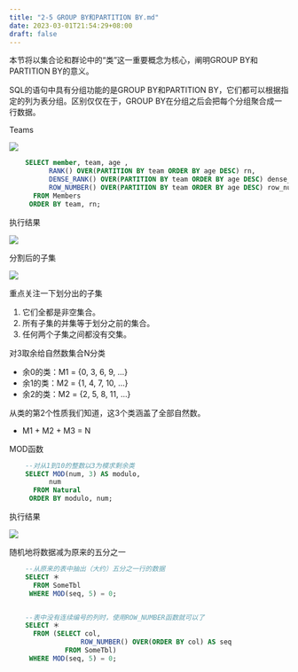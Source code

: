 ```yaml
---
title: "2-5 GROUP BY和PARTITION BY.md"
date: 2023-03-01T21:54:29+08:00
draft: false
---
```


本节将以集合论和群论中的“类”这一重要概念为核心，阐明GROUP BY和PARTITION BY的意义。

SQL的语句中具有分组功能的是GROUP BY和PARTITION BY，它们都可以根据指定的列为表分组。区别仅仅在于，GROUP BY在分组之后会把每个分组聚合成一
行数据。

Teams

![](https://res.weread.qq.com/wrepub/epub_26211874_351)

```sql
    SELECT member, team, age ,
          RANK() OVER(PARTITION BY team ORDER BY age DESC) rn,
          DENSE_RANK() OVER(PARTITION BY team ORDER BY age DESC) dense_rn,
          ROW_NUMBER() OVER(PARTITION BY team ORDER BY age DESC) row_num
      FROM Members
     ORDER BY team, rn;
```

执行结果

![](https://res.weread.qq.com/wrepub/epub_26211874_352)

分割后的子集

![](https://res.weread.qq.com/wrepub/epub_26211874_353)

重点关注一下划分出的子集

1. 它们全都是非空集合。
2. 所有子集的并集等于划分之前的集合。
3. 任何两个子集之间都没有交集。

对3取余给自然数集合N分类

- 余0的类：M1 = {0, 3, 6, 9, …}
- 余1的类：M2 = {1, 4, 7, 10, …}
- 余2的类：M2 = {2, 5, 8, 11, …}

从类的第2个性质我们知道，这3个类涵盖了全部自然数。

- M1 + M2 + M3 = N

MOD函数

```sql
    --对从1到10的整数以3为模求剩余类
    SELECT MOD(num, 3) AS modulo,
          num
      FROM Natural
     ORDER BY modulo, num;
```

执行结果

![](https://res.weread.qq.com/wrepub/epub_26211874_355)

随机地将数据减为原来的五分之一

```sql
    --从原来的表中抽出（大约）五分之一行的数据
    SELECT ＊
      FROM SomeTbl
     WHERE MOD(seq, 5) = 0;


    --表中没有连续编号的列时，使用ROW_NUMBER函数就可以了
    SELECT ＊
      FROM (SELECT col,
                  ROW_NUMBER() OVER(ORDER BY col) AS seq
              FROM SomeTbl)
     WHERE MOD(seq, 5) = 0;
```
